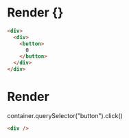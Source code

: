 # Render {}
```html
<div>
  <div>
    <button>
      0
    </button>
  </div>
</div>
```


# Render 
container.querySelector("button").click()

```html
<div />
```